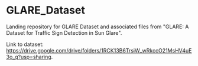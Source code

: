 # GLARE_Dataset
Landing repository for GLARE Dataset and associated files from "GLARE: A Dataset for Traffic Sign Detection in Sun Glare".

Link to dataset: https://drive.google.com/drive/folders/1RCK13B6TrsiW_wRkccO21MsHV4uE3o_q?usp=sharing.
